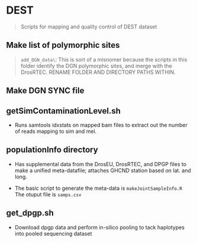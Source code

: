 # DEST
> Scripts for mapping and quality control of DEST dataset

## Make list of polymorphic sites
  > `add_DGN_data\`: This is sort of a misnomer because the scripts in this folder identify the DGN polymorphic sites,
  > and merge with the DrosRTEC. RENAME FOLDER AND DIRECTORY PATHS WITHIN. <br/>

## Make DGN SYNC file


## getSimContaminationLevel.sh
* Runs samtools idxstats on mapped bam files to extract out the number of reads mapping to sim and mel.

## populationInfo directory
* Has supplemental data from the DrosEU, DrosRTEC, and DPGP files to make a unified meta-datafile; attaches GHCND station based on lat. and long.

* The basic script to generate the meta-data is `makeJointSampleInfo.R`
The otuput file is `samps.csv`

## get_dpgp.sh
* Download dpgp data and perform in-silico pooling to tack haplotypes into pooled sequencing dataset
